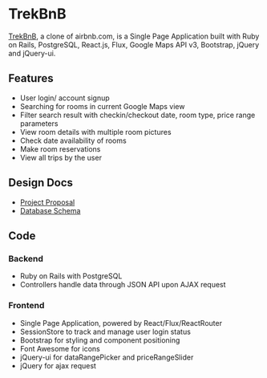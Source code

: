 # TrekBnB

[TrekBnB][amzn], a clone of airbnb.com, is a Single Page Application built with Ruby on Rails,
PostgreSQL, React.js, Flux, Google Maps API v3, Bootstrap, jQuery and jQuery-ui.

[amzn]: https://www.trekit.co

## Features
<!-- This is a Markdown checklist. Use it to keep track of your progress! -->
- User login/ account signup
- Searching for rooms in current Google Maps view
- Filter search result with checkin/checkout date, room type, price range parameters
- View room details with multiple room pictures
- Check date availability of rooms
- Make room reservations
- View all trips by the
 user

## Design Docs

- [Project Proposal][proposal]
- [Database Schema][schema]

[proposal]: ./docs/proposal.md
[schema]: ./docs/schema.md

## Code

### Backend
- Ruby on Rails with PostgreSQL
- Controllers handle data through JSON API upon AJAX request

### Frontend
- Single Page Application, powered by React/Flux/ReactRouter
- SessionStore to track and manage user login status
- Bootstrap for styling and component positioning
- Font Awesome for icons
- jQuery-ui for dataRangePicker and priceRangeSlider
- jQuery for ajax request
